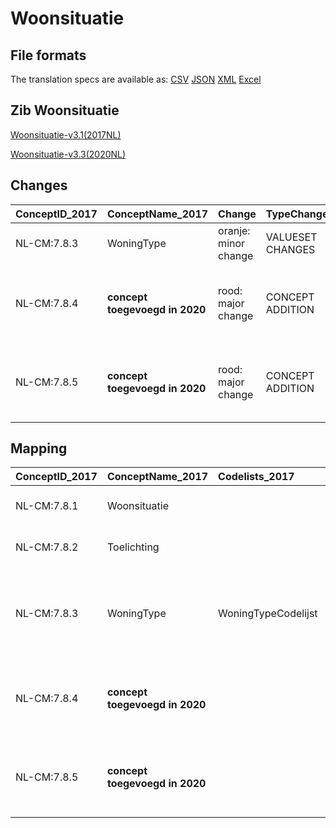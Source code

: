 # Woonsituatie
## File formats

The translation specs are available as: 
[CSV](../csv/Woonsituatie.csv) [JSON](../json/Woonsituatie.json) [XML](../xml/Woonsituatie.xml) [Excel](../excel/Woonsituatie.xlsx)



## Zib Woonsituatie

[Woonsituatie-v3.1(2017NL)](https://zibs.nl/wiki/Woonsituatie-v3.1(2017NL))

[Woonsituatie-v3.3(2020NL)](https://zibs.nl/wiki/Woonsituatie-v3.3(2020NL))









## Changes

| ConceptID_2017   | ConceptName_2017               | Change               | TypeChange       | Impact_heen   | TRANSLATIE_spec_heen                  | Impact_terug   | TRANSLATIE_spec_terug                                                                                             | Omschrijving                                                                    |
|:-----------------|:-------------------------------|:---------------------|:-----------------|:--------------|:--------------------------------------|:---------------|:------------------------------------------------------------------------------------------------------------------|:--------------------------------------------------------------------------------|
| NL-CM:7.8.3      | WoningType                     | oranje: minor change | VALUESET CHANGES | Low           | valuesets 2017 -> valueset 2020 regel | Medium         | valuesets 2017 <- valueset 2020 regel                                                                             | Codelijst aangepast met meerdere aanpassingen                                   |
| NL-CM:7.8.4      | **concept toegevoegd in 2020** | rood: major change   | CONCEPT ADDITION | Low           |                                       | High           | IF [blank]source->target ELSE [toon en stuur de inhoud van dit data item als vrije tekst naar een 2017 ontvanger] | Aan het model twee elementen toegevoegd, WoningAanpassing en WoonOmstandigheid. |
| NL-CM:7.8.5      | **concept toegevoegd in 2020** | rood: major change   | CONCEPT ADDITION | Low           |                                       | High           | IF [blank]source->target ELSE [toon en stuur de inhoud van dit data item als vrije tekst naar een 2017 ontvanger] | Aan het model twee elementen toegevoegd, WoningAanpassing en WoonOmstandigheid. |

## Mapping

| ConceptID_2017   | ConceptName_2017               | Codelists_2017      | Change                  | ConceptID_2020   | ConceptName_2020   | Codelists_2020             | Bits                                  | Omschrijving                                                                    | TypeChange       | Impact_heen   | TRANSLATIE_spec_heen                  | Impact_terug   | TRANSLATIE_spec_terug                                                                                             |
|:-----------------|:-------------------------------|:--------------------|:------------------------|:-----------------|:-------------------|:---------------------------|:--------------------------------------|:--------------------------------------------------------------------------------|:-----------------|:--------------|:--------------------------------------|:---------------|:------------------------------------------------------------------------------------------------------------------|
| NL-CM:7.8.1      | Woonsituatie                   |                     | groen: geen wijzigingen | NL-CM:7.8.1      | Woonsituatie       |                            |                                       |                                                                                 | NO CHANGE        |               |                                       |                |                                                                                                                   |
| NL-CM:7.8.2      | Toelichting                    |                     | groen: geen wijzigingen | NL-CM:7.8.2      | Toelichting        |                            |                                       |                                                                                 | NO CHANGE        |               |                                       |                |                                                                                                                   |
| NL-CM:7.8.3      | WoningType                     | WoningTypeCodelijst | oranje: minor change    | NL-CM:7.8.3      | WoningType         | WoningTypeCodelijst        | ZIB-653 ; ZIB-1100 ; ZIB-810 ; ZIB769 | Codelijst aangepast met meerdere aanpassingen                                   | VALUESET CHANGES | Low           | valuesets 2017 -> valueset 2020 regel | Medium         | valuesets 2017 <- valueset 2020 regel                                                                             |
| NL-CM:7.8.4      | **concept toegevoegd in 2020** |                     | rood: major change      | NL-CM:7.8.4      | WoonOmstandigheid  | WoonOmstandigheidCodelijst | ZIB-694                               | Aan het model twee elementen toegevoegd, WoningAanpassing en WoonOmstandigheid. | CONCEPT ADDITION | Low           |                                       | High           | IF [blank]source->target ELSE [toon en stuur de inhoud van dit data item als vrije tekst naar een 2017 ontvanger] |
| NL-CM:7.8.5      | **concept toegevoegd in 2020** |                     | rood: major change      | NL-CM:7.8.5      | WoningAanpassing   | WoningAanpassingCodelijst  | ZIB-694                               | Aan het model twee elementen toegevoegd, WoningAanpassing en WoonOmstandigheid. | CONCEPT ADDITION | Low           |                                       | High           | IF [blank]source->target ELSE [toon en stuur de inhoud van dit data item als vrije tekst naar een 2017 ontvanger] |


